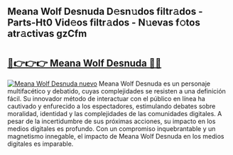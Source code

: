 ## Meana Wolf Desnuda D𝚎sn𝚞dos filtr𝚊dos - Parts-Ht0 Vid𝚎os filtr𝚊dos - N𝚞evas f𝚘tos atr𝚊ctivas gzCfm

# <h2><a href="http://mb2raf.tromn.icu/?c=Meana+Wolf+Desnuda">🔗👉👉👉 Meana Wolf Desnuda 🔗🔗</a></h2>

[![Meana Wolf Desnuda nuevo](https://i.imgur.com/pEAQMta.gif)](http://mb2raf.tromn.icu/?c=Meana+Wolf+Desnuda)
Meana Wolf Desnuda es un personaje multifacético y debatido, cuyas complejidades se resisten a una definición fácil.  Su innovador método de interactuar con el público en línea ha cautivado y enfurecido a los espectadores, estimulando debates sobre moralidad, identidad y las complejidades de las comunidades digitales. A pesar de la incertidumbre de sus próximas acciones, su impacto en los medios digitales es profundo. Con un compromiso inquebrantable y un magnetismo innegable, el impacto de Meana Wolf Desnuda en los medios digitales es imparable.
